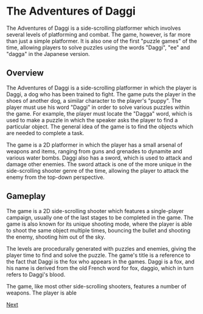 # The Adventures of Daggi

The Adventures of Daggi is a side-scrolling platformer which involves several levels of platforming and combat. The game, however, is far more than just a simple platformer. It is also one of the first "puzzle games" of the time, allowing players to solve puzzles using the words "Daggi", "ee" and "dagga" in the Japanese version.

## Overview

The Adventures of Daggi is a side-scrolling platformer in which the player is Daggi, a dog who has been trained to fight. The game puts the player in the shoes of another dog, a similar character to the player's "puppy". The player must use his word "Daggi" in order to solve various puzzles within the game. For example, the player must locate the "Dagga" word, which is used to make a puzzle in which the speaker asks the player to find a particular object. The general idea of the game is to find the objects which are needed to complete a task.

The game is a 2D platformer in which the player has a small arsenal of weapons and items, ranging from guns and grenades to dynamite and various water bombs. Daggi also has a sword, which is used to attack and damage other enemies. The sword attack is one of the more unique in the side-scrolling shooter genre of the time, allowing the player to attack the enemy from the top-down perspective.

## Gameplay

The game is a 2D side-scrolling shooter which features a single-player campaign, usually one of the last stages to be completed in the game. The game is also known for its unique shooting mode, where the player is able to shoot the same object multiple times, bouncing the bullet and shooting the enemy, shooting him out of the sky.

The levels are procedurally generated with puzzles and enemies, giving the player time to find and solve the puzzle. The game's title is a reference to the fact that Daggi is the fox who appears in the games. Daggi is a fox, and his name is derived from the old French word for fox, daggio, which in turn refers to Daggi's blood.

The game, like most other side-scrolling shooters, features a number of weapons. The player is able

[Next](153.md)